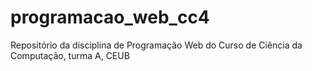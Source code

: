 # programacao_web_cc4
Repositório da disciplina de Programação Web do Curso de Ciência da Computação, turma A, CEUB
